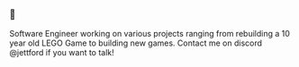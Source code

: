 ### 👋

Software Engineer working on various projects ranging from rebuilding a 10 year old LEGO Game to building new games. Contact me on discord @jettford if you want to talk!
